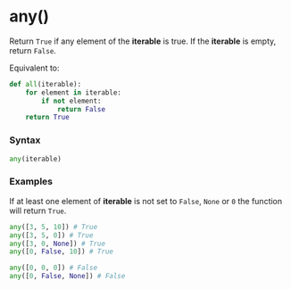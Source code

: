 # any()

Return `True` if any element of the **iterable** is true. If the **iterable** is empty, return `False`.

Equivalent to:

```python
def all(iterable):
    for element in iterable:
        if not element:
            return False
    return True
```

### Syntax

```python
any(iterable)
```

### Examples

If at least one element of **iterable** is not set to `False`, `None` or `0` the function will return `True`.

```python
any([3, 5, 10]) # True
any([3, 5, 0]) # True
any([3, 0, None]) # True
any([0, False, 10]) # True

any([0, 0, 0]) # False
any([0, False, None]) # False
```